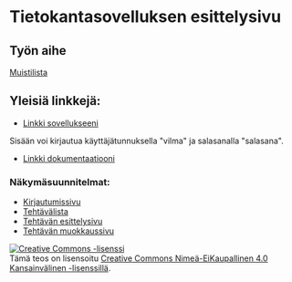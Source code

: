# Tietokantasovelluksen esittelysivu

## Työn aihe

[Muistilista](http://advancedkittenry.github.io/suunnittelu_ja_tyoymparisto/aiheet/Muistilista.html) 

## Yleisiä linkkejä:

* [Linkki sovellukseeni](https://vikangas.users.cs.helsinki.fi/tsoha)

Sisään voi kirjautua käyttäjätunnuksella "vilma" ja salasanalla "salasana".

* [Linkki dokumentaatiooni](doc/dokumentaatio.pdf)

### Näkymäsuunnitelmat:

* [Kirjautumissivu](https://vikangas.users.cs.helsinki.fi/tsoha/login)
* [Tehtävälista](https://vikangas.users.cs.helsinki.fi/tsoha/task)
* [Tehtävän esittelysivu](https://vikangas.users.cs.helsinki.fi/tsoha/task/42)
* [Tehtävän muokkaussivu](https://vikangas.users.cs.helsinki.fi/tsoha/task/42/edit)

<a rel="license" href="http://creativecommons.org/licenses/by-nc/4.0/"><img alt="Creative Commons -lisenssi" style="border-width:0" src="https://i.creativecommons.org/l/by-nc/4.0/88x31.png" /></a><br />Tämä teos on lisensoitu <a rel="license" href="http://creativecommons.org/licenses/by-nc/4.0/">Creative Commons Nimeä-EiKaupallinen 4.0 Kansainvälinen -lisenssillä</a>.